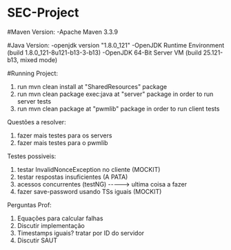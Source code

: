 # SEC-Project

#Maven Version: 
    -Apache Maven 3.3.9

#Java Version:
    -openjdk version "1.8.0_121"
    -OpenJDK Runtime Environment (build 1.8.0_121-8u121-b13-3-b13)
    -OpenJDK 64-Bit Server VM (build 25.121-b13, mixed mode)
    
#Running Project:
  1) run mvn clean install at "SharedResources" package
  2) run mvn clean package exec:java at "server" package in order to run server tests
  3) run mvn clean package at "pwmlib" package in order to run client tests


Questões a resolver:

 1) fazer mais testes para os servers
 2) fazer mais testes para o pwmlib

Testes possiveis:

1) testar InvalidNonceException no cliente (MOCKIT)
2) testar respostas insuficientes (A PATA)
3) acessos concurrentes (testNG) -----> ultima coisa a fazer
4) fazer save-password usando TSs iguais (MOCKIT)

Perguntas Prof:
1) Equações para calcular falhas
2) Discutir implementação
3) Timestamps iguais? tratar por ID do servidor
4) Discutir SAUT
